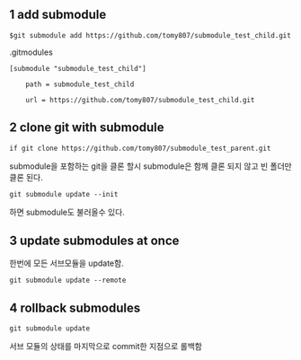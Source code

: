 ## 1 add submodule

```
$git submodule add https://github.com/tomy807/submodule_test_child.git
```

.gitmodules

```
[submodule "submodule_test_child"]
	
    path = submodule_test_child

	url = https://github.com/tomy807/submodule_test_child.git
```
## 2 clone git with submodule
```
if git clone https://github.com/tomy807/submodule_test_parent.git
```
submodule을 포함하는 git을 클론 할시 submodule은 함께 클론 되지 않고 빈 폴더만 클론 된다.
```
git submodule update --init
```
하면 submodule도 불러올수 있다.

## 3 update submodules at once
한번에 모든 서브모듈을 update함.

```
git submodule update --remote
```
## 4 rollback submodules 
```
git submodule update
```
서브 모듈의 상태를 마지막으로 commit한 지점으로 롤백함
